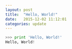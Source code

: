 ```yaml
---
layout: post
title:  "Hello, World!"
date:   2015-12-02 11:12:01
categories: update
---
```


```python
>>> print 'Hello, World!'
Hello, World!
```
